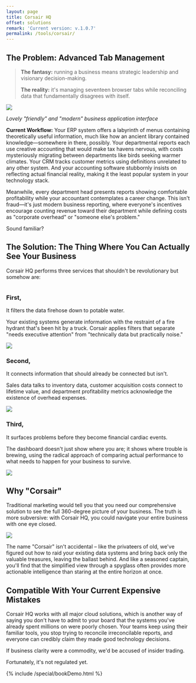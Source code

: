 ```yaml
---
layout: page
title: Corsair HQ
offset: solutions
remark: 'Current version: v.1.0.7'
permalink: /tools/corsair/
---
```



## The Problem: Advanced Tab Management

<blockquote>
    <p><strong>The fantasy:</strong> running a business means strategic leadership and visionary decision-making.</p>
    <p><strong>The reality:</strong> it's managing seventeen browser tabs while reconciling data that fundamentally disagrees with itself.</p>
</blockquote>

![](/assets/img/illustrations/products/corsair/sap.jpg)

<cite>Lovely "friendly" and "modern" business application interface</cite>

**Current Workflow:** Your ERP system offers a labyrinth of menus containing theoretically useful information, much like how an ancient library contained knowledge—somewhere in there, possibly. Your departmental reports each use creative accounting that would make tax havens nervous, with costs mysteriously migrating between departments like birds seeking warmer climates. Your CRM tracks customer metrics using definitions unrelated to any other system. And your accounting software stubbornly insists on reflecting actual financial reality, making it the least popular system in your technology stack.

Meanwhile, every department head presents reports showing comfortable profitability while your accountant contemplates a career change. This isn't fraud—it's just modern business reporting, where everyone's incentives encourage counting revenue toward their department while defining costs as "corporate overhead" or "someone else's problem."

Sound familiar?

## The Solution: The Thing Where You Can Actually See Your Business

Corsair HQ performs three services that shouldn't be revolutionary but somehow are:

<div class="wide-background">
  <div class="wide-background-wrapper">
      <div class="scroll-container">
          <div class="wide-background-content row gap-lg no-scrollbar overflow-x">
            <div class="column stretched">
                <div>
                    <h3>First,</h3>
                    <p>It filters the data firehose down to potable water.</p><p>Your existing systems generate information with the restraint of a fire hydrant that's been hit by a truck. Corsair applies filters that separate "needs executive attention" from "technically data but practically noise."</p>
                </div>
                <img class="height-70vh" src="/assets/img/illustrations/products/corsair/corsair-mobile-1.png">
            </div>
            <div class="column stretched">
                <div>
                    <h3>Second,</h3>
                    <p>It connects information that should already be connected but isn't.</p><p>Sales data talks to inventory data, customer acquisition costs connect to lifetime value, and department profitability metrics acknowledge the existence of overhead expenses.</p>
                </div>
                <img class="height-70vh" src="/assets/img/illustrations/products/corsair/corsair-mobile-2.png">
            </div>
            <div class="column stretched">
                <div>
                    <h3>Third,</h3>
                    <p>It surfaces problems before they become financial cardiac events.</p><p>The dashboard doesn't just show where you are; it shows where trouble is brewing, using the radical approach of comparing actual performance to what needs to happen for your business to survive.</p>
                </div>
                <img class="height-70vh" src="/assets/img/illustrations/products/corsair/corsair-mobile-3.png">
            </div> 
          </div>
      </div>
  </div>
</div>


## Why "Corsair"

Traditional marketing would tell you that you need our comprehensive solution to see the full 360-degree picture of your business. The truth is more subversive: with Corsair HQ, you could navigate your entire business with one eye closed. 

<div class="full-width">
  <img src="/assets/img/newsroom/2024/corsair.jpg" />
</div>

The name "Corsair" isn't accidental – like the privateers of old, we've figured out how to raid your existing data systems and bring back only the valuable treasures, leaving the ballast behind. And like a seasoned captain, you'll find that the simplified view through a spyglass often provides more actionable intelligence than staring at the entire horizon at once.

## Compatible With Your Current Expensive Mistakes

Corsair HQ works with all major cloud solutions, which is another way of saying you don't have to admit to your board that the systems you've already spent millions on were poorly chosen. Your teams keep using their familiar tools, you stop trying to reconcile irreconcilable reports, and everyone can credibly claim they made good technology decisions.

If business clarity were a commodity, we'd be accused of insider trading. 

Fortunately, it's not regulated yet.

{% include /special/bookDemo.html %}